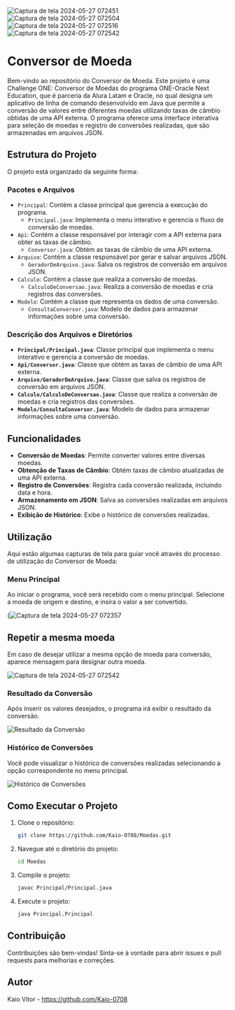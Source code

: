 
![Captura de tela 2024-05-27 072451](https://github.com/Kaio-0708/Moedas/assets/123708201/131496fe-3322-4187-a065-ed8432fad464)
![Captura de tela 2024-05-27 072504](https://github.com/Kaio-0708/Moedas/assets/123708201/8395fa40-44ec-42aa-a8c1-d241a41bad7d)
![Captura de tela 2024-05-27 072516](https://github.com/Kaio-0708/Moedas/assets/123708201/dc2fc672-cc84-458f-a8b7-2bb424f390a7)
![Captura de tela 2024-05-27 072542](https://github.com/Kaio-0708/Moedas/assets/123708201/1fb9ab63-6e0f-4683-85fa-464274827f09)
# Conversor de Moeda

Bem-vindo ao repositório do Conversor de Moeda. 
Este projeto é uma Challenge ONE: Conversor de Moedas do programa ONE-Oracle Next Education, que é parceria da Alura Latam e Oracle, no qual designa um aplicativo de linha de comando desenvolvido em Java
que permite a conversão de valores entre diferentes moedas utilizando taxas de câmbio obtidas de uma API externa.
O programa oferece uma interface interativa para seleção de moedas e registro de conversões realizadas, que são armazenadas em arquivos JSON.

## Estrutura do Projeto

O projeto está organizado da seguinte forma:

### Pacotes e Arquivos
- `Principal`: Contém a classe principal que gerencia a execução do programa.
  - `Principal.java`: Implementa o menu interativo e gerencia o fluxo de conversão de moedas.
- `Api`: Contém a classe responsável por interagir com a API externa para obter as taxas de câmbio.
  - `Conversor.java`: Obtém as taxas de câmbio de uma API externa.
- `Arquivo`: Contém a classe responsável por gerar e salvar arquivos JSON.
  - `GeradorDeArquivo.java`: Salva os registros de conversão em arquivos JSON.
- `Calculo`: Contém a classe que realiza a conversão de moedas.
  - `CalculoDeConversao.java`: Realiza a conversão de moedas e cria registros das conversões.
- `Modelo`: Contém a classe que representa os dados de uma conversão.
  - `ConsultaConversor.java`: Modelo de dados para armazenar informações sobre uma conversão.

### Descrição dos Arquivos e Diretórios
- **`Principal/Principal.java`**: Classe principal que implementa o menu interativo e gerencia a conversão de moedas.
- **`Api/Conversor.java`**: Classe que obtém as taxas de câmbio de uma API externa.
- **`Arquivo/GeradorDeArquivo.java`**: Classe que salva os registros de conversão em arquivos JSON.
- **`Calculo/CalculoDeConversao.java`**: Classe que realiza a conversão de moedas e cria registros das conversões.
- **`Modelo/ConsultaConversor.java`**: Modelo de dados para armazenar informações sobre uma conversão.

## Funcionalidades

- **Conversão de Moedas**: Permite converter valores entre diversas moedas.
- **Obtenção de Taxas de Câmbio**: Obtém taxas de câmbio atualizadas de uma API externa.
- **Registro de Conversões**: Registra cada conversão realizada, incluindo data e hora.
- **Armazenamento em JSON**: Salva as conversões realizadas em arquivos JSON.
- **Exibição de Histórico**: Exibe o histórico de conversões realizadas.

## Utilização

Aqui estão algumas capturas de tela para guiar você através do processo de utilização do Conversor de Moeda:

### Menu Principal
Ao iniciar o programa, você será recebido com o menu principal. Selecione a moeda de origem e destino, e insira o valor a ser convertido.

(![Captura de tela 2024-05-27 072357](https://github.com/Kaio-0708/Moedas/assets/123708201/8e265051-31d8-4d7d-ac72-5f271771b6dd)

## Repetir a mesma moeda
Em caso de desejar utilizar a mesma opção de moeda para conversão, aparece mensagem para designar outra moeda. 

![Captura de tela 2024-05-27 072542](https://github.com/Kaio-0708/Moedas/assets/123708201/1fb9ab63-6e0f-4683-85fa-464274827f09)

### Resultado da Conversão
Após inserir os valores desejados, o programa irá exibir o resultado da conversão.

![Resultado da Conversão](path/to/resultado_conversao_screenshot.png)

### Histórico de Conversões
Você pode visualizar o histórico de conversões realizadas selecionando a opção correspondente no menu principal.

![Histórico de Conversões](path/to/historico_conversoes_screenshot.png)

## Como Executar o Projeto

1. Clone o repositório:
    ```sh
    git clone https://github.com/Kaio-0708/Moedas.git
    ```

2. Navegue até o diretório do projeto:
    ```sh
    cd Moedas
    ```

3. Compile o projeto:
    ```sh
    javac Principal/Principal.java
    ```

4. Execute o projeto:
    ```sh
    java Principal.Principal
    ```

## Contribuição

Contribuições são bem-vindas! Sinta-se à vontade para abrir issues e pull requests para melhorias e correções.

## Autor

Kaio Vitor - https://github.com/Kaio-0708

